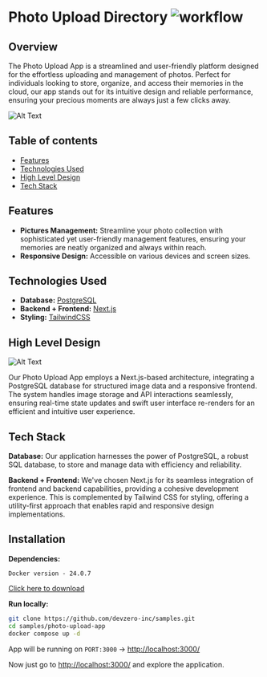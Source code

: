 # Photo Upload Directory ![ workflow](https://github.com/devzero-inc/photo-upload-app/actions/workflows/main.yml/badge.svg)

## Overview
The Photo Upload App is a streamlined and user-friendly platform designed for the effortless uploading and management of photos. Perfect for individuals looking to store, organize, and access their memories in the cloud, our app stands out for its intuitive design and reliable performance, ensuring your precious moments are always just a few clicks away.

![Alt Text](https://i.imgur.com/fYc1fAd.png)

## Table of contents
- [Features](#features)
- [Technologies Used](#technologies-used)
- [High Level Design](#high-level-design)
- [Tech Stack](#tech-stack)

## Features
- **Pictures Management:** Streamline your photo collection with sophisticated yet user-friendly management features, ensuring your memories are neatly organized and always within reach.
- **Responsive Design:** Accessible on various devices and screen sizes.


## Technologies Used   

- **Database:** [PostgreSQL](https://www.postgresql.org/)
- **Backend + Frontend:** [Next.js](https://nextjs.org/)
- **Styling:** [TailwindCSS](https://tailwindcss.com/)



## High Level Design

![Alt Text](https://i.imgur.com/q60nFCu.jpg)

Our Photo Upload App employs a Next.js-based architecture, integrating a PostgreSQL database for structured image data and a responsive frontend. The system handles image storage and API interactions seamlessly, ensuring real-time state updates and swift user interface re-renders for an efficient and intuitive user experience.

## Tech Stack

**Database:** Our application harnesses the power of PostgreSQL, a robust SQL database, to store and manage data with efficiency and reliability.

**Backend + Frontend:** We've chosen Next.js for its seamless integration of frontend and backend capabilities, providing a cohesive development experience. This is complemented by Tailwind CSS for styling, offering a utility-first approach that enables rapid and responsive design implementations.


## Installation

**Dependencies:**
```
Docker version - 24.0.7
```
[Click here to download](https://www.docker.com/)


**Run locally:**
```bash
git clone https://github.com/devzero-inc/samples.git
cd samples/photo-upload-app
docker compose up -d
```
App will be running on ```PORT:3000``` -> [http://localhost:3000/](http://localhost:3000/)

Now just go to [http://localhost:3000/](http://localhost:3000/) and explore the application.
